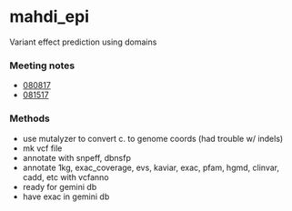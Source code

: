 mahdi_epi
==============================

Variant effect prediction using domains

### Meeting notes
* [080817](docs/meeting_080817.md)
* [081517](docs/meeting_081517.md)

### Methods
* use mutalyzer to convert c. to genome coords (had trouble w/ indels)
* mk vcf file
* annotate with snpeff, dbnsfp
* annotate 1kg, exac_coverage, evs, kaviar, exac, pfam, hgmd, clinvar, cadd, etc with vcfanno
* ready for gemini db
* have exac in gemini db
